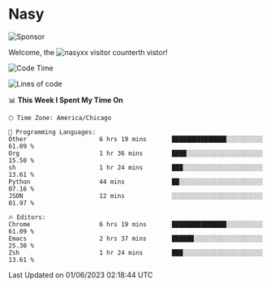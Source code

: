 # Nasy

<!--
<p align="center">
<img height="200" src="https://github-readme-stats.vercel.app/api?username=nasyxx&count_private=true&show_icons=true&theme=dracula&include_all_commits=true"/>
<img height="200" src="https://github-readme-stats.vercel.app/api/top-langs/?username=nasyxx&theme=dracula&hide=html,jupyter+notebook&count_private=true&show_icons=true"/>
</p>

  
----------------
-->

![Sponsor](https://img.shields.io/static/v1.svg?label=Sponsor&message=%E2%9D%A4&logo=GitHub&style=flat&color=pink)
 
Welcome, the ![nasyxx visitor counter](https://count.getloli.com/get/@nasyxx?theme=rule34)th vistor!
 
<!--START_SECTION:waka-->
![Code Time](http://img.shields.io/badge/Code%20Time-3%2C547%20hrs%2037%20mins-blue)

![Lines of code](https://img.shields.io/badge/From%20Hello%20World%20I%27ve%20Written-6.2%20million%20lines%20of%20code-blue)

📊 **This Week I Spent My Time On** 

```text
🕑︎ Time Zone: America/Chicago

💬 Programming Languages: 
Other                    6 hrs 19 mins       ███████████████░░░░░░░░░░   61.09 % 
Org                      1 hr 36 mins        ████░░░░░░░░░░░░░░░░░░░░░   15.50 % 
sh                       1 hr 24 mins        ███░░░░░░░░░░░░░░░░░░░░░░   13.61 % 
Python                   44 mins             ██░░░░░░░░░░░░░░░░░░░░░░░   07.16 % 
JSON                     12 mins             ░░░░░░░░░░░░░░░░░░░░░░░░░   01.97 % 

🔥 Editors: 
Chrome                   6 hrs 19 mins       ███████████████░░░░░░░░░░   61.09 % 
Emacs                    2 hrs 37 mins       ██████░░░░░░░░░░░░░░░░░░░   25.30 % 
Zsh                      1 hr 24 mins        ███░░░░░░░░░░░░░░░░░░░░░░   13.61 % 
```


 Last Updated on 01/06/2023 02:18:44 UTC
<!--END_SECTION:waka-->

<!-- ![visitors](https://visitor-badge.laobi.icu/badge?page_id=nasyxx.nasyxx) -->
